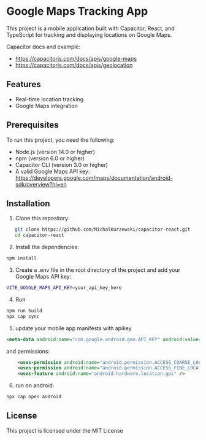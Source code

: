# Google Maps Tracking App

This project is a mobile application built with Capacitor, React, and TypeScript for tracking and displaying locations on Google Maps.

Capacitor docs and example:
- https://capacitorjs.com/docs/apis/google-maps
- https://capacitorjs.com/docs/apis/geolocation


## Features

- Real-time location tracking
- Google Maps integration

## Prerequisites

To run this project, you need the following:

- Node.js (version 14.0 or higher)
- npm (version 6.0 or higher)
- Capacitor CLI (version 3.0 or higher)
- A valid Google Maps API key: https://developers.google.com/maps/documentation/android-sdk/overview?hl=en

## Installation

1. Clone this repository:
```bash
   git clone https://github.com/MichalKurzewski/capacitor-react.git
   cd capacitor-react
   ```
2. Install the dependencies:
```bash
npm install
```
3. Create a .env file in the root directory of the project and add your Google Maps API key:
```bash
VITE_GOOGLE_MAPS_API_KEY=your_api_key_here 
```
4. Run 
```bash
npm run build
npx cap sync
```
5. update your mobile app manifests with apikey
```xml
<meta-data android:name="com.google.android.geo.API_KEY" android:value="api-key-goes-here"/>
```
and permissions:
```xml
    <uses-permission android:name="android.permission.ACCESS_COARSE_LOCATION" />
    <uses-permission android:name="android.permission.ACCESS_FINE_LOCATION" />
    <uses-feature android:name="android.hardware.location.gps" />
```
6. run on android:
```bash
npx cap open android
```
## License
This project is licensed under the MIT License
